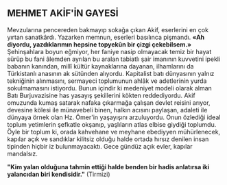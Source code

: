 ## MEHMET AKİF'İN GAYESİ

Mevzularına pencereden bakmayıp sokağa çıkan Akif, eserlerini en çok yırtan sanatkârdı. Yazarken memnun, eserleri basılınca pişmandı. **«Ah diyordu, yazdıklarımın hepsine topyekûn bir çizgi çekebilsem.»** Şehinşahlara boyun eğmi­yor, her faniye nasip olmayacak temiz bir hayat sürüp bu fani âlemden ayrılan bu aralan tabi­atlı şair imanının kuvvetini ipekli babanın ka­nından, millî kültür kaynaklarına dayanan, il­hamlarını da Türkistanlı anasının ak sütünden alıyordu. Kapitalist batı dünyasının yalnız tek­niğinin alınmasını, sermayeci toplumunun ah­lâk ve adetlerinin yurda sokulmamasını istiyor­du. Bunun içindir ki medeniyet modeli olarak alman Batı Burjuvazisine has yasayış şekilleri­ni kökten reddediyordu. Akif omuzunda kumaş satarak nafaka çıkarmağa çalışan devlet reisini arıyor, devesine kölesi ile münavebeli binen, halkın acısını paylaşan, adaleti ile dünyaya ör­nek olan Hz. Ömer'in yaşayışını arzuluyordu. Onun özlediği ideal toplum yetimlerin şefkatle okşanıp, yaşlıların atlas elbise giydiği toplumdu. Öyle bir toplum ki, orada kahvehane ve meyha­ne ebediyyen mühürlenecek, kapılar açık ve san­dıklar kilitsiz olduğu halde ortada hırsız deni­len insan tipinden hiçbir iz bulunmayacaktı. Ge­ce gündüz açık evler, kapılar mandalsız.

**"Kim yalan olduğuna tahmin ettiği halde benden bir hadis anlatırsa iki yalancıdan biri kendisidir."** (Tirmizi)
